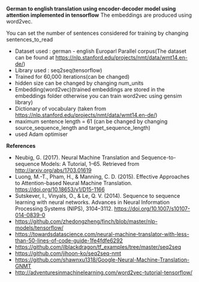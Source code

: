 **German to english translation using encoder-decoder model using attention implemented in tensorflow**
The embeddings are produced using word2vec.

You can set the number of sentences considered for training by changing sentences_to_read

- Dataset used : german - english Europarl Parallel corpus(The dataset can be found at https://nlp.stanford.edu/projects/nmt/data/wmt14.en-de/)
- Library used : seq2seq(tensorflow)
- Trained for 60,000 iterations(can be changed)
- hidden size can be changed by changing num_units
- Embedding(word2vec)(trained embeddings are stored in the embeddings folder otherwise you can train word2vec using gensim library)
- Dictionary of vocabulary (taken from  https://nlp.stanford.edu/projects/nmt/data/wmt14.en-de/)
- maximum sentence length = 61 (can be changed by changing source_sequence_length and target_sequence_length) 
- used Adam optimiser

**References**
- Neubig, G. (2017). Neural Machine Translation and Sequence-to-sequence Models: A Tutorial, 1–65. Retrieved from http://arxiv.org/abs/1703.01619
- Luong, M.-T., Pham, H., & Manning, C. D. (2015). Effective Approaches to Attention-based Neural Machine Translation. https://doi.org/10.18653/v1/D15-1166
- Sutskever, I., Vinyals, O., & Le, Q. V. (2014). Sequence to sequence learning with neural networks. Advances in Neural Information Processing Systems (NIPS), 3104–3112. https://doi.org/10.1007/s10107-014-0839-0
- https://github.com/zhedongzheng/finch/blob/master/nlp-models/tensorflow/
- https://towardsdatascience.com/neural-machine-translator-with-less-than-50-lines-of-code-guide-1fe4fdfe6292
- https://github.com/ilblackdragon/tf_examples/tree/master/seq2seq
- https://github.com/jihoon-ko/seq2seq-nmt
- https://github.com/shawnxu1318/Google-Neural-Machine-Translation-GNMT
- http://adventuresinmachinelearning.com/word2vec-tutorial-tensorflow/
